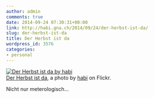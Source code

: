 ```yaml
---
author: admin
comments: true
date: 2014-09-24 07:30:31+00:00
link: http://habi.gna.ch/2014/09/24/der-herbst-ist-da/
slug: der-herbst-ist-da
title: Der Herbst ist da
wordpress_id: 3576
categories:
- personal
---
```


[![Der Herbst ist da by habi](http://farm4.staticflickr.com/3915/15316186556_7488c2fdb4.jpg)](http://www.flickr.com/photos/habi/15316186556/)  
[Der Herbst ist da](http://www.flickr.com/photos/habi/15316186556/), a photo by [habi](http://www.flickr.com/photos/habi/) on Flickr.



Nicht nur meterologisch...
